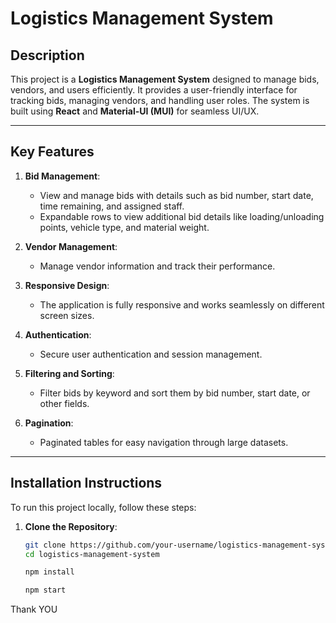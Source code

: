 # Logistics Management System

## Description
This project is a **Logistics Management System** designed to manage bids, vendors, and users efficiently. It provides a user-friendly interface for tracking bids, managing vendors, and handling user roles. The system is built using **React** and **Material-UI (MUI)** for seamless UI/UX.

---

## Key Features
1. **Bid Management**:
   - View and manage bids with details such as bid number, start date, time remaining, and assigned staff.
   - Expandable rows to view additional bid details like loading/unloading points, vehicle type, and material weight.

2. **Vendor Management**:
   - Manage vendor information and track their performance.

4. **Responsive Design**:
   - The application is fully responsive and works seamlessly on different screen sizes.

5. **Authentication**:
   - Secure user authentication and session management.

6. **Filtering and Sorting**:
   - Filter bids by keyword and sort them by bid number, start date, or other fields.

7. **Pagination**:
   - Paginated tables for easy navigation through large datasets.

---

## Installation Instructions
To run this project locally, follow these steps:

1. **Clone the Repository**:
   ```bash
   git clone https://github.com/your-username/logistics-management-system.git
   cd logistics-management-system

   npm install

   npm start

Thank YOU
